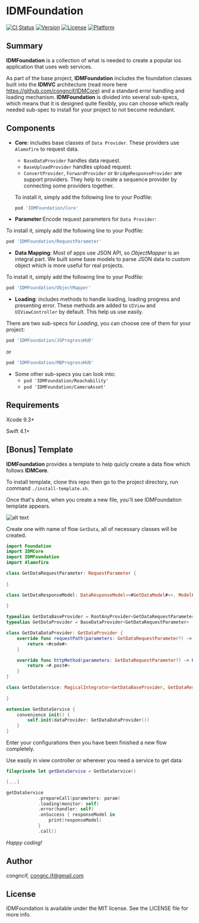 # IDMFoundation

[![CI Status](http://img.shields.io/travis/congncif/IDMFoundation.svg?style=flat)](https://travis-ci.org/congncif/IDMFoundation)
[![Version](https://img.shields.io/cocoapods/v/IDMFoundation.svg?style=flat)](http://cocoapods.org/pods/IDMFoundation)
[![License](https://img.shields.io/cocoapods/l/IDMFoundation.svg?style=flat)](http://cocoapods.org/pods/IDMFoundation)
[![Platform](https://img.shields.io/cocoapods/p/IDMFoundation.svg?style=flat)](http://cocoapods.org/pods/IDMFoundation)

## Summary

**IDMFoundation** is a collection of what is needed to create a popular ios application that uses web services.

As part of the base project, **IDMFoundation** includes the foundation classes built into the **IDMVC** architecture (read more here https://github.com/congncif/IDMCore) and a standard error handling and loading mechanism. **IDMFoundation** is divided into several sub-specs, which means that it is designed quite flexibly, you can choose which really needed sub-spec to install for your project to not become redundant.

## Components

- **Core**: includes base classes of `Data Provider`. These providers use `Alamofire` to request data.
  + `BaseDataProvider` handles data request.
  + `BaseUploadProvider` handles upload request.
  + `ConvertProvider`, `ForwardProvider` or `BridgeResponseProvider` are support providers. They help to create a sequence provider by connecting some providers together.
  
  To install it, simply add the following line to your Podfile: 
  ```ruby
  pod 'IDMFoundation/Core'
  ```
- **Parameter**:Encode request parameters for `Data Provider`:

To install it, simply add the following line to your Podfile: 
  ```ruby
  pod 'IDMFoundation/RequestParameter'
  ```
  
- **Data Mapping**: Most of apps use JSON API, so *ObjectMapper* is an integral part. We built some base models to parse JSON data to custom object which is more useful for real projects.

 To install it, simply add the following line to your Podfile: 
  ```ruby
  pod 'IDMFoundation/ObjectMapper'
  ```
  
- **Loading**: includes methods to handle loading, loading progress and presenting error. These methods are added to `UIView` and `UIViewController` by default. This help us use easily.

There are two sub-specs for *Loading*, you can choose one of them for your project:
```ruby
pod 'IDMFoundation/JGProgressHUD'
```

or

```ruby
pod 'IDMFoundation/MBProgressHUD'
```
- Some other sub-specs you can look into:
  + ```pod 'IDMFoundation/Reachability'```
  + ```pod 'IDMFoundation/CameraAsset'```
  

## Requirements

Xcode 9.3+

Swift 4.1+

## [Bonus] Template

**IDMFoundation** provides a template to help quicly create a data flow which follows **IDMCore**.

To install template, clone this repo then go to the project directory, run command `./install-template.sh`.

Once that's done, when you create a new file, you'll see IDMFoundation template appears.

![alt text](https://i.imgur.com/6b7euWy.png "IDM Template")

Create one with name of flow `GetData`, all of necessary classes will be created.

```swift
import Foundation
import IDMCore
import IDMFoundation
import Alamofire

class GetDataRequestParameter: RequestParameter {
    
}

class GetDataResponseModel: DataResponseModel<<#GetDataModel#>>, ModelProtocol {
    
}

typealias GetDataBaseProvider = RootAnyProvider<GetDataRequestParameter>
typealias GetDataProvider = BaseDataProvider<GetDataRequestParameter>

class GetDataDataProvider: GetDataProvider {
    override func requestPath(parameters: GetDataRequestParameter?) -> String {
        return <#code#>
    }

    override func httpMethod(parameters: GetDataRequestParameter?) -> HTTPMethod {
        return <#.post#>
    }
}

class GetDataService: MagicalIntegrator<GetDataBaseProvider, GetDataResponseModel> {
    
}

extension GetDataService {
	convenience init() {
        self.init(dataProvider: GetDataDataProvider())
    }
}
```

Enter your configurations then you have been finished a new flow completely.

Use easily in view controller or wherever you need a service to get data:

```swift
fileprivate let getDataService = GetDataService()

[...]

getDataService
            .prepareCall(parameters: param)
            .loading(monitor: self)
            .error(handler: self)
            .onSuccess { responseModel in
                print(responseModel)
            }
            .call()

```

*Happy coding!*

## Author

congncif, congnc.if@gmail.com

## License

IDMFoundation is available under the MIT license. See the LICENSE file for more info.
